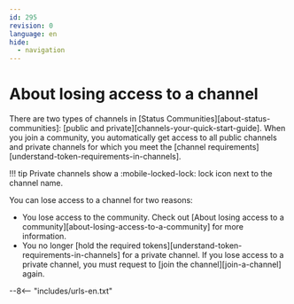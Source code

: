```yaml
---
id: 295
revision: 0
language: en
hide:
  - navigation
---
```


# About losing access to a channel

There are two types of channels in [Status Communities][about-status-communities]: [public and private][channels-your-quick-start-guide]. When you join a community, you automatically get access to all public channels and private channels for which you meet the [channel requirements][understand-token-requirements-in-channels].

!!! tip
    Private channels show a :mobile-locked-lock: lock icon next to the channel name.

You can lose access to a channel for two reasons:

- You lose access to the community. Check out [About losing access to a community][about-losing-access-to-a-community] for more information.
- You no longer [hold the required tokens][understand-token-requirements-in-channels] for a private channel. If you lose access to a private channel, you must request to [join the channel][join-a-channel] again.

--8<-- "includes/urls-en.txt"
